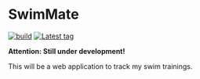 # SwimMate

[![build](https://github.com/rockstaedt/swimmate/actions/workflows/ci.yml/badge.svg)](https://github.com/rockstaedt/swimmate/actions/workflows/ci.yml)
[![Latest tag](https://img.shields.io/github/v/tag/rockstaedt/swimmate)](https://github.com/rockstaedt/swimmate/releases)

**Attention: Still under development!**

This will be a web application to track my swim trainings.

